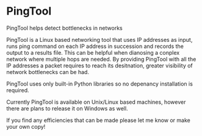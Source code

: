 # PingTool
PingTool helps detect bottlenecks in networks

PingTool is a Linux based networking tool that uses IP addresses as input, runs ping command on each IP address in succession and records the output to a results file.
This can be helpful when dianosing a conplex network where multiple hops are needed. By providing PingTool with all the IP addresses a packet
requires to reach its desitnation, greater visibility of network bottlenecks can be had.

PingTool uses only built-in Python libraries so no depenancy installation is required.

Currently PingTool is available on Unix/Linux based machines, however there are plans to release it on Windows as well.

If you find any efficiencies that can be made please let me know or make your own copy!
